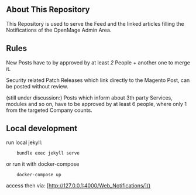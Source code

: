 ## About This Repository

This Repository is used to serve the Feed and the linked articles
filling the Notifications of the OpenMage Admin Area.



## Rules
New Posts have to by approved by at least *2* People + another one to merge it.

Security related Patch Releases which link directly to the Magento Post, can be posted without review.

(still under discussion:) Posts which inform about 3th party Services, modules and so on, have to be approved by at least 6 people, where only 1 from the targeted Company counts.




## Local development

run local jekyll:  
```
    bundle exec jekyll serve
```

or run it with docker-compose

```
    docker-compose up
```


access then via: [http://127.0.0.1:4000/Web_Notifications/]()
